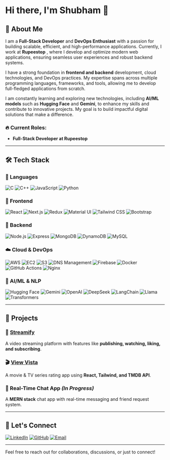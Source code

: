 # Hi there, I'm Shubham 👋

## 🚀 About Me

I am a **Full-Stack Developer** and **DevOps Enthusiast** with a passion for building scalable, efficient, and high-performance applications. Currently, I work at **Rupeestop** , where I develop and optimize modern web applications, ensuring seamless user experiences and robust backend systems. 

I have a strong foundation in **frontend and backend** development, cloud technologies, and DevOps practices. My expertise spans across multiple programming languages, frameworks, and tools, allowing me to develop full-fledged applications from scratch.

I am constantly learning and exploring new technologies, including **AI/ML models** such as **Hugging Face** and **Gemini**, to enhance my skills and contribute to innovative projects. My goal is to build impactful digital solutions that make a difference.

### 🔥 Current Roles:
- **Full-Stack Developer at Rupeestop**

---

## 🛠 Tech Stack

### 🚀 Languages
![C](https://img.shields.io/badge/C-00599C?style=for-the-badge&logo=c&logoColor=white)
![C++](https://img.shields.io/badge/C++-00599C?style=for-the-badge&logo=c%2B%2B&logoColor=white)
![JavaScript](https://img.shields.io/badge/JavaScript-F7DF1E?style=for-the-badge&logo=javascript&logoColor=black)
![Python](https://img.shields.io/badge/Python-3776AB?style=for-the-badge&logo=python&logoColor=white)

### 🚀 Frontend
![React](https://img.shields.io/badge/React-20232A?style=for-the-badge&logo=react&logoColor=61DAFB)
![Next.js](https://img.shields.io/badge/Next.js-000000?style=for-the-badge&logo=next.js&logoColor=white)
![Redux](https://img.shields.io/badge/Redux-764ABC?style=for-the-badge&logo=redux&logoColor=white)
![Material UI](https://img.shields.io/badge/Material--UI-0081CB?style=for-the-badge&logo=mui&logoColor=white)
![Tailwind CSS](https://img.shields.io/badge/Tailwind_CSS-38B2AC?style=for-the-badge&logo=tailwind-css&logoColor=white)
![Bootstrap](https://img.shields.io/badge/Bootstrap-563D7C?style=for-the-badge&logo=bootstrap&logoColor=white)

### 🔧 Backend
![Node.js](https://img.shields.io/badge/Node.js-43853D?style=for-the-badge&logo=node.js&logoColor=white)
![Express](https://img.shields.io/badge/Express.js-000000?style=for-the-badge&logo=express&logoColor=white)
![MongoDB](https://img.shields.io/badge/MongoDB-4EA94B?style=for-the-badge&logo=mongodb&logoColor=white)
![DynamoDB](https://img.shields.io/badge/DynamoDB-4053D6?style=for-the-badge&logo=amazondynamodb&logoColor=white)
![MySQL](https://img.shields.io/badge/MySQL-4479A1?style=for-the-badge&logo=mysql&logoColor=white)

### ☁️ Cloud & DevOps
![AWS](https://img.shields.io/badge/AWS-232F3E?style=for-the-badge&logo=amazon-aws&logoColor=white)
![EC2](https://img.shields.io/badge/AWS%20EC2-FF9900?style=for-the-badge&logo=amazon-ec2&logoColor=white)
![S3](https://img.shields.io/badge/AWS%20S3-569A31?style=for-the-badge&logo=amazon-s3&logoColor=white)
![DNS Management](https://img.shields.io/badge/DNS%20Management-232F3E?style=for-the-badge&logo=amazon-aws&logoColor=white)
![Firebase](https://img.shields.io/badge/Firebase-FFCA28?style=for-the-badge&logo=firebase&logoColor=black)
![Docker](https://img.shields.io/badge/Docker-2496ED?style=for-the-badge&logo=docker&logoColor=white)
![GitHub Actions](https://img.shields.io/badge/GitHub%20Actions-2088FF?style=for-the-badge&logo=github-actions&logoColor=white)
![Nginx](https://img.shields.io/badge/Nginx-009639?style=for-the-badge&logo=nginx&logoColor=white)

### 🤖 AI/ML & NLP
![Hugging Face](https://img.shields.io/badge/Hugging%20Face-FFD700?style=for-the-badge&logo=huggingface&logoColor=black)
![Gemini](https://img.shields.io/badge/Gemini-4285F4?style=for-the-badge&logo=google&logoColor=white)
![OpenAI](https://img.shields.io/badge/OpenAI-412991?style=for-the-badge&logo=openai&logoColor=white)
![DeepSeek](https://img.shields.io/badge/DeepSeek-0057D9?style=for-the-badge&logo=deepseek&logoColor=white)
![LangChain](https://img.shields.io/badge/LangChain-FF5733?style=for-the-badge&logo=langchain&logoColor=white)
![Llama](https://img.shields.io/badge/Llama-800080?style=for-the-badge&logo=llama&logoColor=white)
![Transformers](https://img.shields.io/badge/Transformers-FF4500?style=for-the-badge&logo=transformers&logoColor=white)

---

## 📌 Projects

### 🎥 [Streamify](https://github.com/Shubham071122/streamify)
A video streaming platform with features like **publishing, watching, liking, and subscribing**.

### 🎬 [View Vista](https://github.com/Shubham071122/viewvista)
A movie & TV series rating app using **React, Tailwind, and TMDB API**.

### 💬 Real-Time Chat App *(In Progress)*
A **MERN stack** chat app with real-time messaging and friend request system.

---

## 📢 Let's Connect
[![LinkedIn](https://img.shields.io/badge/-LinkedIn-blue?style=for-the-badge&logo=linkedin&logoColor=white)](https://www.linkedin.com/in/shubhamkumar0711)
[![GitHub](https://img.shields.io/badge/-GitHub-gray?style=for-the-badge&logo=github&logoColor=white)](https://github.com/Shubham071122)
[![Email](https://img.shields.io/badge/Email-shubhamkumar.work3%40gmail.com-red?style=for-the-badge)](mailto:shubhamkumar.work3@gmail.com)

---

Feel free to reach out for collaborations, discussions, or just to connect!
